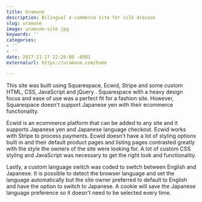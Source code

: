 ```yaml
---
title: Uramuné
description: Bilingual e-commerce site for silk dresses
slug: uramune
image: uramune-site.jpg
keywords: ''
categories:
- ''
- ''
date: 2017-11-27 22:26:09 -0501
externalurl: https://uramune.com/home

---
```

This site was built using Squarespace, Ecwid, Stripe and some custom HTML, CSS, JavaScript and jQuery . Squarespace with a heavy design focus and ease of use was a perfect fit for a fashion site. However, Squarespace doesn't support Japanese yen with their ecommerce functionality. 

Ecwid is an ecommerce platform that can be added to any site and it supports Japanese yen and Japanese language checkout. Ecwid works with Stripe to process payments. Ecwid doesn't have a lot of styling options built in and their default product pages and listing pages contrasted greatly with the style the owners of the site were looking for. A lot of custom CSS styling and JavaScript was necessary to get the right look and functionality.

Lastly, a custom language switch was coded to switch between English and Japanese. It is possible to detect the browser language and set the language automatically but the site owner preferred to default to English and have the option to switch to Japanese. A cookie will save the Japanese language preference so it doesn't need to be selected every time.